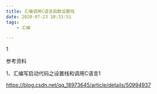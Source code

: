 ```yaml
---
title: 汇编调用C语言函数设置栈
date: 2020-07-23 10:33:51
tags:
	- 汇编

---
```


1

参考资料

1、汇编写启动代码之设置栈和调用C语言1

https://blog.csdn.net/qq_18973645/article/details/50994937

